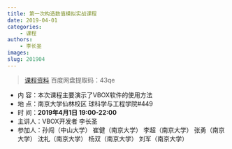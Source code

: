 ```yaml
---
title: 第一次构造数值模拟实战课程
date: 2019-04-01
categories:
    - 课程
authors:
    - 李长圣
images:
slug: 201904
---
```


> [课程资料](https://pan.baidu.com/s/14vArbcT-TA4YVsbcpZtWDw) 
> 百度网盘提取码：43qe

- 内  容：本次课程主要演示了VBOX软件的使用方法
- 地  点：南京大学仙林校区 球科学与工程学院#449  
- 时  间：**2019年4月1日 19:00-22:00**  
- 主讲人：VBOX开发者 李长圣   
- 参加人：孙闯（中山大学） 崔健（南京大学） 李超（南京大学） 张勇（南京大学） 沈礼（南京大学） 杨双（南京大学） 刘军（南京大学）


